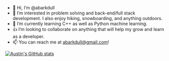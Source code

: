 - 👋 Hi, I’m @abarkdull
- 👀 I’m interested in problem solving and back-end/full stack development. I also enjoy hiking, snowboarding, and anything outdoors.
- 🌱 I’m currently learning C++ as well as Python machine learning.
- 👍 I’m looking to collaborate on anything that will help my grow and learn as a developer.
- 📫 You can reach me at abarkdull@gmail.com!

<!---
abarkdull/abarkdull is a ✨ special ✨ repository because its `README.md` (this file) appears on your GitHub profile.
You can click the Preview link to take a look at your changes.
--->
[![Austin's GitHub stats](https://github-readme-stats.vercel.app/api?username=abarkdull)](https://github.com/abarkdull/github-readme-stats)
